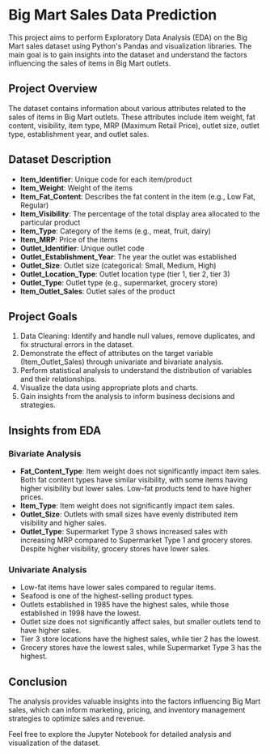 # Big Mart Sales Data Prediction

This project aims to perform Exploratory Data Analysis (EDA) on the Big Mart sales dataset using Python's Pandas and visualization libraries. The main goal is to gain insights into the dataset and understand the factors influencing the sales of items in Big Mart outlets.

## Project Overview

The dataset contains information about various attributes related to the sales of items in Big Mart outlets. These attributes include item weight, fat content, visibility, item type, MRP (Maximum Retail Price), outlet size, outlet type, establishment year, and outlet sales.

## Dataset Description

- **Item_Identifier**: Unique code for each item/product
- **Item_Weight**: Weight of the items
- **Item_Fat_Content**: Describes the fat content in the item (e.g., Low Fat, Regular)
- **Item_Visibility**: The percentage of the total display area allocated to the particular product
- **Item_Type**: Category of the items (e.g., meat, fruit, dairy)
- **Item_MRP**: Price of the items
- **Outlet_Identifier**: Unique outlet code
- **Outlet_Establishment_Year**: The year the outlet was established
- **Outlet_Size**: Outlet size (categorical: Small, Medium, High)
- **Outlet_Location_Type**: Outlet location type (tier 1, tier 2, tier 3)
- **Outlet_Type**: Outlet type (e.g., supermarket, grocery store)
- **Item_Outlet_Sales**: Outlet sales of the product

## Project Goals

1. Data Cleaning: Identify and handle null values, remove duplicates, and fix structural errors in the dataset.
2. Demonstrate the effect of attributes on the target variable (Item_Outlet_Sales) through univariate and bivariate analysis.
3. Perform statistical analysis to understand the distribution of variables and their relationships.
4. Visualize the data using appropriate plots and charts.
5. Gain insights from the analysis to inform business decisions and strategies.

## Insights from EDA

### Bivariate Analysis

- **Fat_Content_Type**: Item weight does not significantly impact item sales. Both fat content types have similar visibility, with some items having higher visibility but lower sales. Low-fat products tend to have higher prices.
- **Item_Type**: Item weight does not significantly impact item sales.
- **Outlet_Size**: Outlets with small sizes have evenly distributed item visibility and higher sales.
- **Outlet_Type**: Supermarket Type 3 shows increased sales with increasing MRP compared to Supermarket Type 1 and grocery stores. Despite higher visibility, grocery stores have lower sales.

### Univariate Analysis

- Low-fat items have lower sales compared to regular items.
- Seafood is one of the highest-selling product types.
- Outlets established in 1985 have the highest sales, while those established in 1998 have the lowest.
- Outlet size does not significantly affect sales, but smaller outlets tend to have higher sales.
- Tier 3 store locations have the highest sales, while tier 2 has the lowest.
- Grocery stores have the lowest sales, while Supermarket Type 3 has the highest.

## Conclusion

The analysis provides valuable insights into the factors influencing Big Mart sales, which can inform marketing, pricing, and inventory management strategies to optimize sales and revenue.

Feel free to explore the Jupyter Notebook for detailed analysis and visualization of the dataset.
